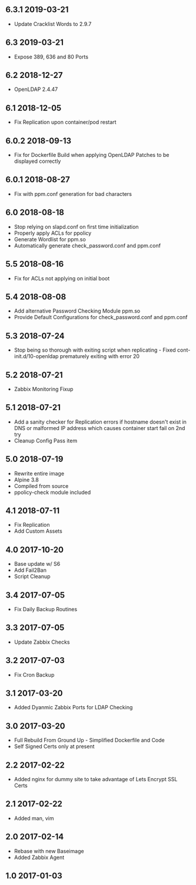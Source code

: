 ## 6.3.1 2019-03-21 <dave at tiredofit dot ca>

* Update Cracklist Words to 2.9.7

## 6.3 2019-03-21 <dave at tiredofit dot ca>

* Expose 389, 636 and 80 Ports

## 6.2 2018-12-27 <dave at tiredofit dot ca>

* OpenLDAP 2.4.47

## 6.1 2018-12-05 <dave at tiredofit dot ca>

* Fix Replication upon container/pod restart

## 6.0.2 2018-09-13 <dave at tiredofit dot ca>

* Fix for Dockerfile Build when applying OpenLDAP Patches to be displayed correctly

## 6.0.1 2018-08-27 <dave at tiredofit dot ca>

* Fix with ppm.conf generation for bad characters

## 6.0 2018-08-18 <dave at tiredofit dot ca>

* Stop relying on slapd.conf on first time initialization
* Properly apply ACLs for ppolicy 
* Generate Wordlist for ppm.so
* Automatically generate check_password.conf and ppm.conf

## 5.5 2018-08-16 <dave at tiredofit dot ca>

* Fix for ACLs not applying on initial boot 

## 5.4 2018-08-08 <dave at tiredofit dot ca>

* Add alternative Password Checking Module ppm.so
* Provide Default Configurations for check_password.conf and ppm.conf

## 5.3 2018-07-24 <dave at tiredofit dot ca>

* Stop being so thorough with exiting script when replicating - Fixed cont-init.d/10-openldap prematurely exiting with error 20

## 5.2 2018-07-21 <dave at tiredofit dot ca>

* Zabbix Monitoring Fixup

## 5.1 2018-07-21 <dave at tiredofit dot ca>

* Add a sanity checker for Replication errors if hostname doesn't exist in DNS or malformed IP address which causes container start 
fail on 2nd try
* Cleanup Config Pass item

## 5.0 2018-07-19 <dave at tiredofit dot ca>

* Rewrite entire image
* Alpine 3.8
* Compiled from source
* ppolicy-check module included

## 4.1 2018-07-11 <dave at tiredofit dot ca>

* Fix Replication
* Add Custom Assets

## 4.0 2017-10-20 <dave at tiredofit dot ca>

* Base update w/ S6
* Add Fail2Ban
* Script Cleanup

## 3.4 2017-07-05 <dave at tiredofit dot ca>

* Fix Daily Backup Routines

## 3.3 2017-07-05 <dave at tiredofit dot ca>

* Update Zabbix Checks


## 3.2 2017-07-03 <dave at tiredofit dot ca>

* Fix Cron Backup 


## 3.1 2017-03-20 <dave at tiredofit dot ca>

* Added Dyanmic Zabbix Ports for LDAP Checking

## 3.0 2017-03-20 <dave at tiredofit dot ca>

* Full Rebuild From Ground Up - Simplified Dockerfile and Code
* Self Signed Certs only at present


## 2.2 2017-02-22 <dave at tiredofit dot ca>

* Added nginx for dummy site to take advantage of Lets Encrypt SSL Certs

## 2.1 2017-02-22 <dave at tiredofit dot ca>

* Added man, vim

## 2.0 2017-02-14 <dave at tiredofit dot ca>

* Rebase with new Baseimage
* Added Zabbix Agent


## 1.0 2017-01-03 <dave at tiredofit dot ca>



